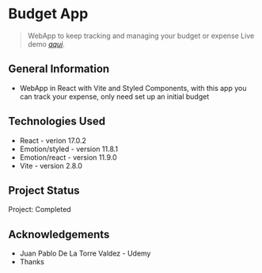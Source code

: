 # Budget App
> WebApp to keep tracking and managing your budget or expense
> Live demo [_aqui_](https://budget-vite.netlify.app). <!-- If you have the project hosted somewhere, include the link here. -->

## General Information
- WebApp in React with Vite and Styled Components, with this app you can track your expense, only need set up an initial budget
<!-- You don't have to answer all the questions - just the ones relevant to your project. -->

## Technologies Used
- React -  verion 17.0.2
- Emotion/styled - version 11.8.1
- Emotion/react - version 11.9.0
- Vite - version 2.8.0

## Project Status
Project: Completed

## Acknowledgements
- Juan Pablo De La Torre Valdez - Udemy
- Thanks
